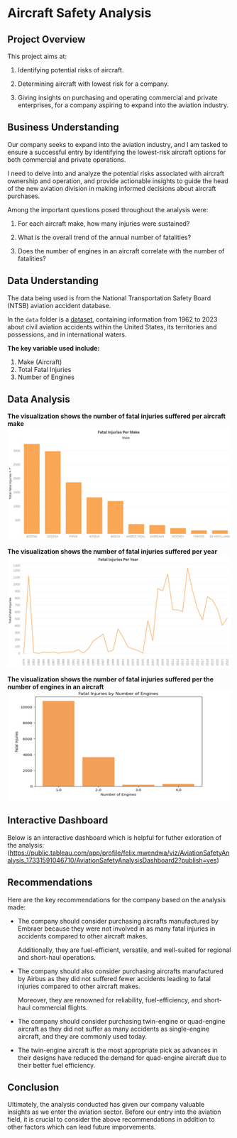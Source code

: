 # Aircraft Safety Analysis


## Project Overview

This project aims at:

1. Identifying potential risks of aircraft.

2. Determining aircraft with lowest risk for a company.

3. Giving insights on purchasing and operating commercial and private enterprises, for a company aspiring to expand into the aviation industry.


## Business Understanding

Our company seeks to expand into the aviation industry, and I am tasked to ensure a successful entry by identifying the lowest-risk aircraft options for both commercial and private operations.
 
I need to delve into and analyze the potential risks associated with aircraft ownership and operation, and provide actionable insights to guide the head of the new aviation division in making informed decisions about aircraft purchases.

Among the important questions posed throughout the analysis were:

1. For each aircraft make, how many injuries were sustained?

2. What is the overall trend of the annual number of fatalities?

3. Does the number of engines in an aircraft correlate with the number of fatalities?

## Data Understanding

The data being used is from the National Transportation Safety Board (NTSB) aviation accident database.

In the `data` folder is a [dataset](https://www.kaggle.com/datasets/khsamaha/aviation-accident-database-synopses), containing information from 1962 to 2023 about civil aviation accidents within the United States, its territories and possessions, and in international waters. 

**The key variable used include:**
1. Make (Aircraft)
2. Total Fatal Injuries
3. Number of Engines

## Data Analysis

**The visualization shows the number of fatal injuries suffered per aircraft make**
![Visualization for Fatal Injuries By Make](/images/Fatal%20Injuries%20by%20Make.png)

**The visualization shows the number of fatal injuries suffered per year**
![Visualization for Fatal Injuries per Year](/images/Fatal%20Injuries%20by%20Year.png)

**The visualization shows the number of fatal injuries suffered per the number of engines in an aircraft**
![Visualization for Fatal Injuries By Number of Engines](/images/Fatal%20Injuries%20by%20Number%20of%20Engines.png)


## Interactive Dashboard

Below is an interactive dashboard which is helpful for futher exloration of the analysis:
(https://public.tableau.com/app/profile/felix.mwendwa/viz/AviationSafetyAnalysis_17331591046710/AviationSafetyAnalysisDashboard2?publish=yes)

## Recommendations

Here are the key recommendations for the company based on the analysis made:

* The company should consider purchasing aircrafts manufactured by Embraer because they were not involved in as many fatal injuries in accidents compared to other aircraft makes.

   Additionally, they are fuel-efficient, versatile, and well-suited for regional and short-haul operations.

* The company should also consider purchasing aircrafts manufactured by Airbus as they did not suffered fewer accidents leading to fatal injuries compared to other aircraft makes.

   Moreover, they are renowned for reliability, fuel-efficiency, and short-haul commercial flights.

* The company should consider purchasing twin-engine or quad-engine aircraft as they did not suffer as many accidents as single-engine aircraft, and they are commonly used today.

* The twin-engine aircraft is the most appropriate pick as advances in their designs have reduced the demand for quad-engine aircraft due to their better fuel efficiency.

## Conclusion

Ultimately, the analysis conducted has given our company valuable insights as we enter the aviation sector. Before our entry into the aviation field, it is crucial to consider the above recommendations in addition to other factors which can lead future imporvements.
